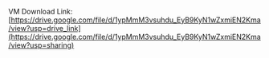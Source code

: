 VM Download Link: [https://drive.google.com/file/d/1ypMmM3vsuhdu_EyB9KyN1wZxmiEN2Kma/view?usp=drive_link](https://drive.google.com/file/d/1ypMmM3vsuhdu_EyB9KyN1wZxmiEN2Kma/view?usp=sharing)
